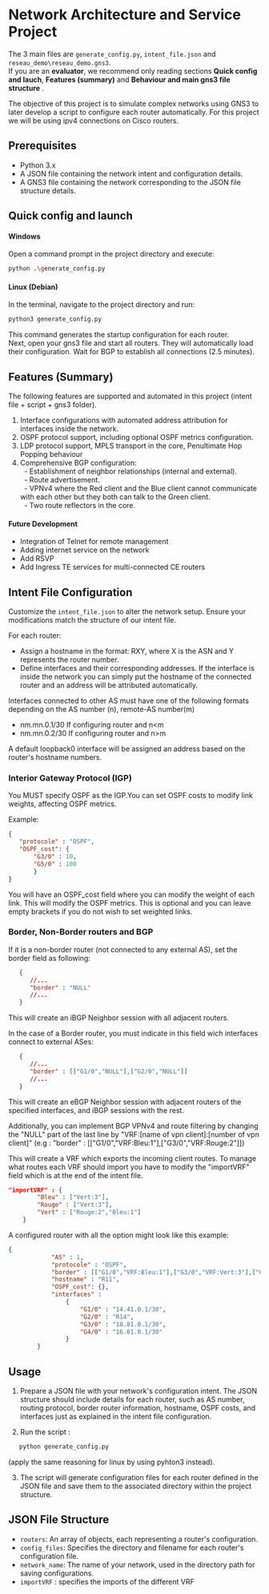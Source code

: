# Network Architecture and Service Project

The 3 main files are `generate_config.py`, `intent_file.json` and `reseau_demo\reseau_demo.gns3`.<br>
If you are an **evaluator**, we recommend only reading sections **Quick config and lauch**, **Features (summary)** and **Behaviour and main gns3 file structure** .

The objective of this project is to simulate complex networks using GNS3 to later develop a script to configure each router automatically. For this project we will be using ipv4 connections on Cisco routers.

## Prerequisites

- Python 3.x
- A JSON file containing the network intent and configuration details.
- A GNS3 file containing the network corresponding to the JSON file structure details.

## Quick config and launch

#### Windows
Open a command prompt in the project directory and execute:

```bash
python .\generate_config.py 
```

#### Linux (Debian)
In the terminal, navigate to the project directory and run:
```bash
python3 generate_config.py 
```
This command generates the startup configuration for each router.   
Next, open your gns3 file and start all routers. They will automatically load their configuration. Wait for BGP to establish all connections (2.5 minutes). <br>
   
## Features (Summary)
The following features are supported and automated in this project (intent file + script + gns3 folder).

1. Interface configurations with automated address attribution for interfaces inside the network.
2. OSPF protocol support, including optional OSPF metrics configuration.
3. LDP protocol support, MPLS transport in the core, Penultimate Hop Popping behaviour
4. Comprehensive BGP configuration:<br>
&nbsp; - Establishment of neighbor relationships (internal and external).<br>
&nbsp; - Route advertisement.<br>
&nbsp; - VPNv4 where the Red client and the Blue client cannot communicate with each other but they both can talk to the Green client. <br>
&nbsp; - Two route reflectors in the core.


#### Future Development
- Integration of Telnet for remote management
- Adding internet service on the network
- Add RSVP
- Add Ingress TE services for multi-connected CE routers

## Intent File Configuration

Customize the `intent_file.json` to alter the network setup. Ensure your modifications match the structure of our intent file.

For each router:
- Assign a hostname in the format: RXY, where X is the ASN and Y represents the router number.
- Define interfaces and their corresponding addresses. If the interface is inside the network you can simply put the hostname of the connected router and an address will be attributed automatically. 

Interfaces connected to other AS must have one of the following formats depending on the AS number (n), remote-AS number(m)

- nm.mn.0.1/30 If configuring router and n<m
- nm.mn.0.2/30 If configuring router and n>m

A default loopback0 interface will be assigned an address based on the router's hostname numbers.

### Interior Gateway Protocol (IGP)
You MUST specify OSPF as the IGP.You can set OSPF costs to modify link weights, affecting OSPF metrics.

Example:
```json
{  
   "protocole" : "OSPF",
   "OSPF_cost": {
       "G3/0" : 10,
       "G5/0" : 100
       }
}
```

You will have an OSPF_cost field where you can modify the weight of each link. This will modify the OSPF metrics. 
This is optional and you can leave empty brackets if you do not wish to set weighted links.

### Border, Non-Border routers and BGP
If it is a non-border router (not connected to any external AS), set the border field as following:
```json
   {
      //...
      "border" : "NULL"
      //...
   }
```
This will create an iBGP Neighbor session with all adjacent routers.


In the case of a Border router, you must indicate in this field wich interfaces connect to external ASes:
```json
   {
      //...
      "border" : [["G1/0","NULL"],["G2/0","NULL"]]
      //...
   }
```
This will create an eBGP Neighbor session with adjacent routers of the specified interfaces, and iBGP sessions with the rest.


Additionally, you can implement BGP VPNv4 and route filtering by changing the "NULL" part of the last line by "VRF:[name of vpn client]:[number of vpn client]" (e.g : "border" : [["G1/0","VRF:Bleu:1"],["G3/0","VRF:Rouge:2"]])

This will create a VRF which exports the incoming client routes.
To manage what routes each VRF should import you have to modify the "importVRF" field which is at the end of the intent file.
```json
"importVRF" : {
        "Bleu" : ["Vert:3"],
        "Rouge" : ["Vert:3"],
        "Vert" : ["Rouge:2","Bleu:1"]
    }
```


A configured router with all the option might look like this example:
```json
{
            "AS" : 1,
            "protocole" : "OSPF",
            "border" : [["G1/0","VRF:Bleu:1"],["G3/0","VRF:Vert:3"],["G4/0","VRF:Rouge:2"]],
            "hostname" : "R11",
            "OSPF_cost": {},  
            "interfaces" : 
                {
                    "G1/0" : "14.41.0.1/30",
                    "G2/0" : "R14",
                    "G3/0" : "18.81.0.1/30",
                    "G4/0" : "16.61.0.1/30"
                }     
        }
```
## Usage

1. Prepare a JSON file with your network's configuration intent. The JSON structure should include details for each router, such as AS number, routing protocol, border router information, hostname, OSPF costs, and interfaces just as explained in the intent file configuration.

2. Run the script :

```bash
   python generate_config.py
```
(apply the same reasoning for linux by using pyhton3 instead).

3. The script will generate configuration files for each router defined in the JSON file and save them to the associated directory within the project structure.

## JSON File Structure

- `routers`: An array of objects, each representing a router's configuration.
- `config_files`: Specifies the directory and filename for each router's configuration file.
- `network_name`: The name of your network, used in the directory path for saving configurations.
- `importVRF` : specifies the imports of the different VRF
